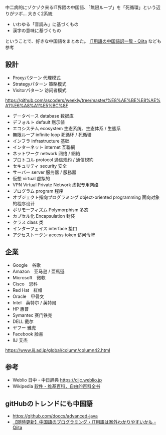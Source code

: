 中二病的にゾクゾク来るIT界隈の中国語、「無限ループ」を「死循環」という辺りがツボ...
大きく2系統
- いわゆる「音読み」に基づくもの
- 漢字の意味に基づくもの

ということで、好きな中国語をまとめた。
[IT用語の中国語訳一覧 - Qiita](https://qiita.com/hiroyuki7/items/46b7e2b6e92c622b2991) なども参考

## 設計
- Proxyパターン 代理模式
- Strategyパターン 策略模式
- Visitorパターン 访问者模式

https://github.com/ascoders/weekly/tree/master/%E8%AE%BE%E8%AE%A1%E6%A8%A1%E5%BC%8F

- データベース database 数据库
- デフォルト default 黙示値
- エコシステム ecosystem 生态系统、生态体系 / 生態系
- 無限ループ infinite loop 死循环 / 死循環
- インフラ infrastructure 基础
- インターネット internet 互聯網
- ネットワーク network 网络 / 網絡
- プロトコル protocol 通信规约 / 通信規約
- セキュリティ security 安全
- サーバー server 服务器 / 服務器
- 仮想 virtual 虚拟的
- VPN Virtual Private Network 虚拟专用网络
- プログラム program 程序 
- オブジェクト指向プログラミング object-oriented programming  面向对象的程序设计
- ポリモーフィズム Polymorphism 多态
- カプセル化 Encapsulation 封装
- クラス class 类 
- インターフェイス interface 接口
- アクセストークン access token 访问令牌


## 企業
- Google　谷歌
- Amazon　亚马逊 / 亜馬遜
- Microsoft　微軟
- Cisco　思科
- Red Hat　紅帽
- Oracle　甲骨文
- Intel　英特尔 / 英特爾
- HP 惠普
- Symantec 赛门铁克
- DELL 戴尔
- ヤフー 雅虎
- Facebook 脸書
- IIJ 艾杰

https://www.iij.ad.jp/global/column/column42.html




## 参考
- Weblio 日中・中日辞典 https://cjjc.weblio.jp
- Wikipedia [软件 - 维基百科，自由的百科全书](https://zh.wikipedia.org/wiki/%E8%BD%AF%E4%BB%B6)

## gitHubのトレンドにも中国語
- https://github.com/doocs/advanced-java
- [【随時更新】中国語のプログラミング・IT用語は案外わかりやすいかも - Qiita](https://qiita.com/ruteshi_SI_shiteru/items/a468ac134f1d51ca2934)

